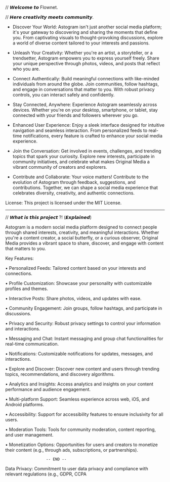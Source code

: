 // 𝙒𝙚𝙡𝙘𝙤𝙢𝙚 𝙩𝙤 Flownet.

// 𝙃𝙚𝙧𝙚 𝙘𝙧𝙚𝙖𝙩𝙞𝙫𝙞𝙩𝙮 𝙢𝙚𝙚𝙩𝙨 𝙘𝙤𝙢𝙢𝙪𝙣𝙞𝙩𝙮.

- Discover Your World:
Astogram isn't just another social media platform; it's your gateway to discovering and sharing the moments that define you. From captivating visuals to thought-provoking discussions, explore a world of diverse content tailored to your interests and passions.

- Unleash Your Creativity:
Whether you're an artist, a storyteller, or a trendsetter, Astogram empowers you to express yourself freely. Share your unique perspective through photos, videos, and posts that reflect who you are.

- Connect Authentically:
Build meaningful connections with like-minded individuals from around the globe. Join communities, follow hashtags, and engage in conversations that matter to you. With robust privacy controls, you can interact safely and confidently.

- Stay Connected, Anywhere:
Experience Astogram seamlessly across devices. Whether you're on your desktop, smartphone, or tablet, stay connected with your friends and followers wherever you go.

- Enhanced User Experience:
Enjoy a sleek interface designed for intuitive navigation and seamless interaction. From personalized feeds to real-time notifications, every feature is crafted to enhance your social media experience.

- Join the Conversation:
Get involved in events, challenges, and trending topics that spark your curiosity. Explore new interests, participate in community initiatives, and celebrate what makes Original Media a vibrant community of creators and explorers.

- Contribute and Collaborate:
Your voice matters! Contribute to the evolution of Astogram through feedback, suggestions, and contributions. Together, we can shape a social media experience that celebrates diversity, creativity, and authentic connections.

License:
This project is licensed under the MIT License.
_______________________________________________________________

// 𝙒𝙝𝙖𝙩 𝙞𝙨 𝙩𝙝𝙞𝙨 𝙥𝙧𝙤𝙟𝙚𝙘𝙩 ?! (𝙀𝙭𝙥𝙡𝙖𝙞𝙣𝙚𝙙)

Astogram is a modern social media platform designed to connect people through shared interests, creativity, and meaningful interactions. Whether you're a content creator, a social butterfly, or a curious observer, Original Media provides a vibrant space to share, discover, and engage with content that matters to you.

Key Features:

• Personalized Feeds: Tailored content based on your interests and connections.

• Profile Customization: Showcase your personality with customizable profiles and themes.

• Interactive Posts: Share photos, videos, and updates with ease.
    
• Community Engagement: Join groups, follow hashtags, and participate in discussions.

• Privacy and Security: Robust privacy settings to control your information and interactions.

• Messaging and Chat: Instant messaging and group chat functionalities for real-time communication.

• Notifications: Customizable notifications for updates, messages, and interactions.

• Explore and Discover: Discover new content and users through trending topics, recommendations, and discovery algorithms.

• Analytics and Insights: Access analytics and insights on your content performance and audience engagement.

• Multi-platform Support: Seamless experience across web, iOS, and Android platforms.

• Accessibility: Support for accessibility features to ensure inclusivity for all users.

• Moderation Tools: Tools for community moderation, content reporting, and user management.

• Monetization Options: Opportunities for users and creators to monetize their content (e.g., through ads, subscriptions, or partnerships).

                      -- END --
Data Privacy: Commitment to user data privacy and compliance with relevant regulations (e.g., GDPR, CCPA  
